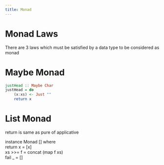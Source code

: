 ```yaml
---
title: Monad
---
```


# Monad Laws
There are 3 laws which must be satisfied by a data type to be considered as monad



# Maybe Monad

```haskell
justHead :: Maybe Char
justHead = do  
    (x:xs) <- Just ""  
    return x
```

# List Monad




return is same as pure of applicative


instance Monad [] where  
    return x = [x]  
    xs >>= f = concat (map f xs)  
    fail _ = []  



